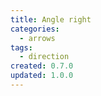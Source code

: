 ```yaml
---
title: Angle right
categories:
  - arrows
tags:
  - direction
created: 0.7.0
updated: 1.0.0
---
```


